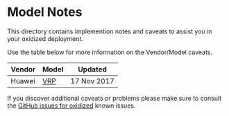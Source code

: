 

Model Notes
========================


This directory contains implemention notes and caveats to assist you in your oxidized deployment.

Use the table below for more information on the Vendor/Model caveats.


Vendor          | Model           |Updated
----------------|-----------------|----------------
Huawei|[VRP](VRP-Huawei.md)|17 Nov 2017


If you discover additional caveats or problems please make sure to consult the [GitHub issues for oxidized](https://github.com/ytti/oxidized/issues) known issues.
